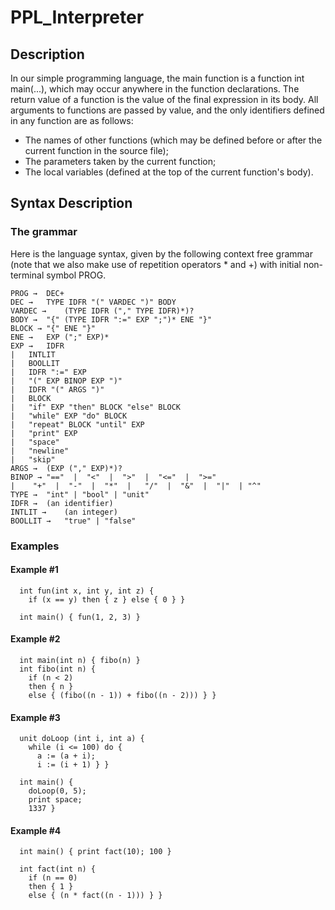 # PPL_Interpreter 

## Description
In our simple programming language, the main function is a function int main(...), which may occur anywhere in the function declarations. The return value of a function is the value of the final expression in its body. All arguments to functions are passed by value, and the only identifiers defined in any function are as follows:

- The names of other functions (which may be defined before or after the current function in the source file);
- The parameters taken by the current function;
- The local variables (defined at the top of the current function's body). 

## Syntax Description
### The grammar
Here is the language syntax, given by the following context free grammar (note that we also make use of repetition operators * and +) with initial non-terminal symbol PROG. 

```
PROG →	DEC+
DEC →	TYPE IDFR "(" VARDEC ")" BODY
VARDEC →	(TYPE IDFR ("," TYPE IDFR)*)?
BODY →	"{" (TYPE IDFR ":=" EXP ";")* ENE "}"
BLOCK →	"{" ENE "}"
ENE →	EXP (";" EXP)*
EXP →	IDFR
|	INTLIT
|	BOOLLIT
|	IDFR ":=" EXP
|	"(" EXP BINOP EXP ")"
|	IDFR "(" ARGS ")"
|	BLOCK
|	"if" EXP "then" BLOCK "else" BLOCK
|	"while" EXP "do" BLOCK
|	"repeat" BLOCK "until" EXP
|	"print" EXP
|	"space"
|	"newline"
|	"skip"
ARGS →	(EXP ("," EXP)*)?
BINOP →	"=="  |  "<"  |  ">"  |  "<="  |  ">="
|	 "+"  |  "-"  |  "*"  |   "/"  |  "&"  |  "|"  | "^"
TYPE →	"int" | "bool" | "unit"
IDFR →	(an identifier)
INTLIT →	(an integer)
BOOLLIT →	"true" | "false"
```
### Examples
#### Example #1
```
  int fun(int x, int y, int z) {
    if (x == y) then { z } else { 0 } }

  int main() { fun(1, 2, 3) }
```
#### Example #2
```
  int main(int n) { fibo(n) }
  int fibo(int n) {
    if (n < 2)
    then { n } 
    else { (fibo((n - 1)) + fibo((n - 2))) } }
```
#### Example #3
```
  unit doLoop (int i, int a) {
    while (i <= 100) do {
      a := (a + i);
      i := (i + 1) } }

  int main() {
    doLoop(0, 5);
    print space;
    1337 }
```
#### Example #4
```
  int main() { print fact(10); 100 }

  int fact(int n) {
    if (n == 0)
    then { 1 } 
    else { (n * fact((n - 1))) } }
```
